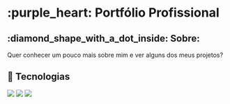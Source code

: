 <h1> :purple_heart: Portfólio Profissional</h1>

<h2> :diamond_shape_with_a_dot_inside: Sobre: </h2>
<p>Quer conhecer um pouco mais sobre mim e ver alguns dos meus projetos?</p>

<div>
<!--   <img src="https://i.postimg.cc/8zjhYqhB/badge-challenge-one.png" -->
</div>

## :rocket: Tecnologias
<div>
  <img src="https://img.shields.io/badge/HTML-239120?style=for-the-badge&logo=html5&logoColor=white">
  <img src="https://img.shields.io/badge/CSS-239120?&style=for-the-badge&logo=css3&logoColor=white">
  <img src="https://img.shields.io/badge/JavaScript-F7DF1E?style=for-the-badge&logo=javascript&logoColor=black">
</div>

